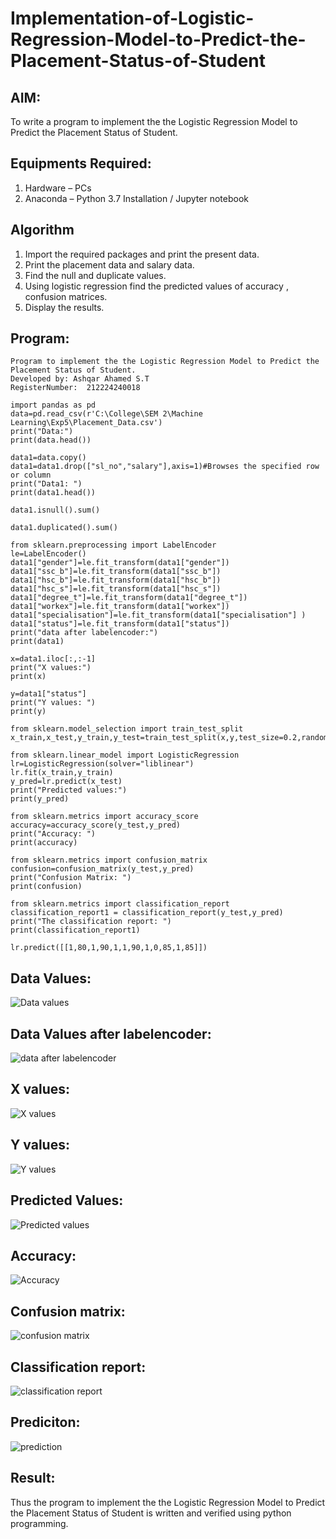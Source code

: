 # Implementation-of-Logistic-Regression-Model-to-Predict-the-Placement-Status-of-Student

## AIM:
To write a program to implement the the Logistic Regression Model to Predict the Placement Status of Student.

## Equipments Required:
1. Hardware – PCs
2. Anaconda – Python 3.7 Installation / Jupyter notebook

## Algorithm
1. Import the required packages and print the present data.
2. Print the placement data and salary data.
3. Find the null and duplicate values.
4. Using logistic regression find the predicted values of accuracy , confusion matrices.
5. Display the results.

## Program:
```
Program to implement the the Logistic Regression Model to Predict the Placement Status of Student.
Developed by: Ashqar Ahamed S.T
RegisterNumber:  212224240018
```
```
import pandas as pd
data=pd.read_csv(r'C:\College\SEM 2\Machine Learning\Exp5\Placement_Data.csv')
print("Data:")
print(data.head())

data1=data.copy()
data1=data1.drop(["sl_no","salary"],axis=1)#Browses the specified row or column
print("Data1: ")
print(data1.head())

data1.isnull().sum()

data1.duplicated().sum()

from sklearn.preprocessing import LabelEncoder
le=LabelEncoder()
data1["gender"]=le.fit_transform(data1["gender"])
data1["ssc_b"]=le.fit_transform(data1["ssc_b"])
data1["hsc_b"]=le.fit_transform(data1["hsc_b"])
data1["hsc_s"]=le.fit_transform(data1["hsc_s"])
data1["degree_t"]=le.fit_transform(data1["degree_t"])
data1["workex"]=le.fit_transform(data1["workex"])
data1["specialisation"]=le.fit_transform(data1["specialisation"] )     
data1["status"]=le.fit_transform(data1["status"])     
print("data after labelencoder:")  
print(data1) 

x=data1.iloc[:,:-1]
print("X values:")
print(x)

y=data1["status"]
print("Y values: ")
print(y)

from sklearn.model_selection import train_test_split
x_train,x_test,y_train,y_test=train_test_split(x,y,test_size=0.2,random_state=0)

from sklearn.linear_model import LogisticRegression
lr=LogisticRegression(solver="liblinear")
lr.fit(x_train,y_train)
y_pred=lr.predict(x_test)
print("Predicted values:")
print(y_pred)

from sklearn.metrics import accuracy_score
accuracy=accuracy_score(y_test,y_pred)
print("Accuracy: ")
print(accuracy)

from sklearn.metrics import confusion_matrix
confusion=confusion_matrix(y_test,y_pred)
print("Confusion Matrix: ")
print(confusion)

from sklearn.metrics import classification_report
classification_report1 = classification_report(y_test,y_pred)
print("The classification report: ")
print(classification_report1)

lr.predict([[1,80,1,90,1,1,90,1,0,85,1,85]])

```

## Data Values:
![Data values](https://github.com/user-attachments/assets/a3699a1b-4e01-4cc9-be78-3c4b56540b46)

## Data Values after labelencoder:
![data after labelencoder](https://github.com/user-attachments/assets/4c6e26e7-03d7-416e-ac47-00fe7b5b04f9)

## X values:
![X  values](https://github.com/user-attachments/assets/21e8268e-f236-4a83-86ed-d3cf2ccdf067)

## Y values:
![Y values](https://github.com/user-attachments/assets/e88b74b4-ade1-482a-90ef-5f77d180d939)

## Predicted Values:
![Predicted values](https://github.com/user-attachments/assets/c51acba5-8e26-40c7-8443-0637ece2190b)

## Accuracy:
![Accuracy](https://github.com/user-attachments/assets/49239098-655c-4c26-a142-5479844c90ab)

## Confusion matrix:
![confusion matrix](https://github.com/user-attachments/assets/08e55e71-c729-4f27-99de-c3698b2b7b5c)

## Classification report:
![classification report](https://github.com/user-attachments/assets/1b56ff62-62f1-4b5e-bc86-fd1228953f42)

## Prediciton:
![prediction ](https://github.com/user-attachments/assets/e7ade7e2-e672-4945-9ca4-37873051d5a0)


## Result:
Thus the program to implement the the Logistic Regression Model to Predict the Placement Status of Student is written and verified using python programming.
